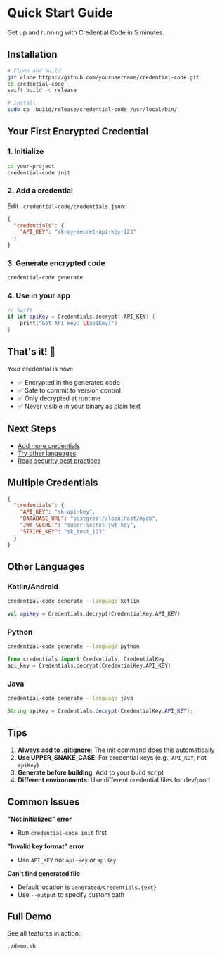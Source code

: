 # Quick Start Guide

Get up and running with Credential Code in 5 minutes.

## Installation

```bash
# Clone and build
git clone https://github.com/yourusername/credential-code.git
cd credential-code
swift build -c release

# Install
sudo cp .build/release/credential-code /usr/local/bin/
```

## Your First Encrypted Credential

### 1. Initialize

```bash
cd your-project
credential-code init
```

### 2. Add a credential

Edit `.credential-code/credentials.json`:

```json
{
  "credentials": {
    "API_KEY": "sk-my-secret-api-key-123"
  }
}
```

### 3. Generate encrypted code

```bash
credential-code generate
```

### 4. Use in your app

```swift
// Swift
if let apiKey = Credentials.decrypt(.API_KEY) {
    print("Got API key: \(apiKey)")
}
```

## That's it! 🎉

Your credential is now:
- ✅ Encrypted in the generated code
- ✅ Safe to commit to version control
- ✅ Only decrypted at runtime
- ✅ Never visible in your binary as plain text

## Next Steps

- [Add more credentials](#multiple-credentials)
- [Try other languages](#other-languages)
- [Read security best practices](SECURITY.md)

## Multiple Credentials

```json
{
  "credentials": {
    "API_KEY": "sk-api-key",
    "DATABASE_URL": "postgres://localhost/mydb",
    "JWT_SECRET": "super-secret-jwt-key",
    "STRIPE_KEY": "sk_test_123"
  }
}
```

## Other Languages

### Kotlin/Android
```bash
credential-code generate --language kotlin
```

```kotlin
val apiKey = Credentials.decrypt(CredentialKey.API_KEY)
```

### Python
```bash
credential-code generate --language python
```

```python
from credentials import Credentials, CredentialKey
api_key = Credentials.decrypt(CredentialKey.API_KEY)
```

### Java
```bash
credential-code generate --language java
```

```java
String apiKey = Credentials.decrypt(CredentialKey.API_KEY);
```

## Tips

1. **Always add to .gitignore**: The init command does this automatically
2. **Use UPPER_SNAKE_CASE**: For credential keys (e.g., `API_KEY`, not `apiKey`)
3. **Generate before building**: Add to your build script
4. **Different environments**: Use different credential files for dev/prod

## Common Issues

**"Not initialized" error**
- Run `credential-code init` first

**"Invalid key format" error**  
- Use `API_KEY` not `api-key` or `apiKey`

**Can't find generated file**
- Default location is `Generated/Credentials.{ext}`
- Use `--output` to specify custom path

## Full Demo

See all features in action:

```bash
./demo.sh
```